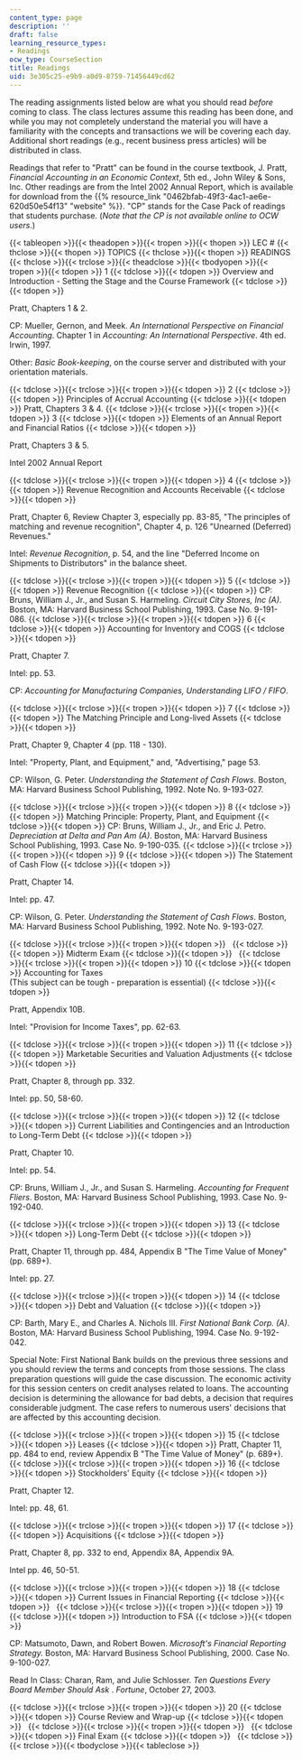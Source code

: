 ```yaml
---
content_type: page
description: ''
draft: false
learning_resource_types:
- Readings
ocw_type: CourseSection
title: Readings
uid: 3e305c25-e9b9-a0d9-8759-71456449cd62
---
```

The reading assignments listed below are what you should read _before_ coming to class. The class lectures assume this reading has been done, and while you may not completely understand the material you will have a familiarity with the concepts and transactions we will be covering each day. Additional short readings (e.g., recent business press articles) will be distributed in class.

Readings that refer to "Pratt" can be found in the course textbook, J. Pratt, _Financial Accounting in an Economic Context_, 5th ed., John Wiley & Sons, Inc. Other readings are from the Intel 2002 Annual Report, which is available for download from the {{% resource_link "0462bfab-49f3-4ac1-ae6e-620d50e54f13" "website" %}}. "CP" stands for the Case Pack of readings that students purchase. (_Note that the CP is not available online to OCW users_.)

{{< tableopen >}}{{< theadopen >}}{{< tropen >}}{{< thopen >}}
LEC #
{{< thclose >}}{{< thopen >}}
TOPICS
{{< thclose >}}{{< thopen >}}
READINGS
{{< thclose >}}{{< trclose >}}{{< theadclose >}}{{< tbodyopen >}}{{< tropen >}}{{< tdopen >}}
1
{{< tdclose >}}{{< tdopen >}}
Overview and Introduction - Setting the Stage and the Course Framework
{{< tdclose >}}{{< tdopen >}}

Pratt, Chapters 1 & 2.

CP: Mueller, Gernon, and Meek. _An International Perspective on Financial Accounting_. Chapter 1 in _Accounting: An International Perspective_. 4th ed. Irwin, 1997.

Other: _Basic Book-keeping_, on the course server and distributed with your orientation materials.

{{< tdclose >}}{{< trclose >}}{{< tropen >}}{{< tdopen >}}
2
{{< tdclose >}}{{< tdopen >}}
Principles of Accrual Accounting
{{< tdclose >}}{{< tdopen >}}
Pratt, Chapters 3 & 4.
{{< tdclose >}}{{< trclose >}}{{< tropen >}}{{< tdopen >}}
3
{{< tdclose >}}{{< tdopen >}}
Elements of an Annual Report and Financial Ratios
{{< tdclose >}}{{< tdopen >}}

Pratt, Chapters 3 & 5.

Intel 2002 Annual Report

{{< tdclose >}}{{< trclose >}}{{< tropen >}}{{< tdopen >}}
4
{{< tdclose >}}{{< tdopen >}}
Revenue Recognition and Accounts Receivable
{{< tdclose >}}{{< tdopen >}}

Pratt, Chapter 6, Review Chapter 3, especially pp. 83-85, "The principles of matching and revenue recognition", Chapter 4, p. 126 "Unearned (Deferred) Revenues."

Intel: _Revenue Recognition_, p. 54, and the line "Deferred Income on Shipments to Distributors" in the balance sheet.

{{< tdclose >}}{{< trclose >}}{{< tropen >}}{{< tdopen >}}
5
{{< tdclose >}}{{< tdopen >}}
Revenue Recognition
{{< tdclose >}}{{< tdopen >}}
CP: Bruns, William J., Jr., and Susan S. Harmeling. _Circuit City Stores, Inc (A)_. Boston, MA: Harvard Business School Publishing, 1993. Case No. 9-191-086.
{{< tdclose >}}{{< trclose >}}{{< tropen >}}{{< tdopen >}}
6
{{< tdclose >}}{{< tdopen >}}
Accounting for Inventory and COGS
{{< tdclose >}}{{< tdopen >}}

Pratt, Chapter 7.

Intel: pp. 53.

CP: _Accounting for Manufacturing Companies, Understanding LIFO / FIFO_.

{{< tdclose >}}{{< trclose >}}{{< tropen >}}{{< tdopen >}}
7
{{< tdclose >}}{{< tdopen >}}
The Matching Principle and Long-lived Assets
{{< tdclose >}}{{< tdopen >}}

Pratt, Chapter 9, Chapter 4 (pp. 118 - 130).

Intel: "Property, Plant, and Equipment," and, "Advertising," page 53.

CP: Wilson, G. Peter. _Understanding the Statement of Cash Flows_. Boston, MA: Harvard Business School Publishing, 1992. Note No. 9-193-027.

{{< tdclose >}}{{< trclose >}}{{< tropen >}}{{< tdopen >}}
8
{{< tdclose >}}{{< tdopen >}}
Matching Principle: Property, Plant, and Equipment
{{< tdclose >}}{{< tdopen >}}
CP: Bruns, William J., Jr., and Eric J. Petro. _Depreciation at Delta and Pan Am (A)_. Boston, MA: Harvard Business School Publishing, 1993. Case No. 9-190-035.
{{< tdclose >}}{{< trclose >}}{{< tropen >}}{{< tdopen >}}
9
{{< tdclose >}}{{< tdopen >}}
The Statement of Cash Flow
{{< tdclose >}}{{< tdopen >}}

Pratt, Chapter 14.

Intel: pp. 47.

CP: Wilson, G. Peter. _Understanding the Statement of Cash Flows_. Boston, MA: Harvard Business School Publishing, 1992. Note No. 9-193-027.

{{< tdclose >}}{{< trclose >}}{{< tropen >}}{{< tdopen >}}
 
{{< tdclose >}}{{< tdopen >}}
Midterm Exam
{{< tdclose >}}{{< tdopen >}}
 
{{< tdclose >}}{{< trclose >}}{{< tropen >}}{{< tdopen >}}
10
{{< tdclose >}}{{< tdopen >}}
Accounting for Taxes   
(This subject can be tough - preparation is essential)
{{< tdclose >}}{{< tdopen >}}

Pratt, Appendix 10B.

Intel: "Provision for Income Taxes", pp. 62-63.

{{< tdclose >}}{{< trclose >}}{{< tropen >}}{{< tdopen >}}
11
{{< tdclose >}}{{< tdopen >}}
Marketable Securities and Valuation Adjustments
{{< tdclose >}}{{< tdopen >}}

Pratt, Chapter 8, through pp. 332.

Intel: pp. 50, 58-60.

{{< tdclose >}}{{< trclose >}}{{< tropen >}}{{< tdopen >}}
12
{{< tdclose >}}{{< tdopen >}}
Current Liabilities and Contingencies and an Introduction to Long-Term Debt
{{< tdclose >}}{{< tdopen >}}

Pratt, Chapter 10.

Intel: pp. 54.

CP: Bruns, William J., Jr., and Susan S. Harmeling. _Accounting for Frequent Fliers_. Boston, MA: Harvard Business School Publishing, 1993. Case No. 9-192-040.

{{< tdclose >}}{{< trclose >}}{{< tropen >}}{{< tdopen >}}
13
{{< tdclose >}}{{< tdopen >}}
Long-Term Debt
{{< tdclose >}}{{< tdopen >}}

Pratt, Chapter 11, through pp. 484, Appendix B "The Time Value of Money" (pp. 689+).

Intel: pp. 27.

{{< tdclose >}}{{< trclose >}}{{< tropen >}}{{< tdopen >}}
14
{{< tdclose >}}{{< tdopen >}}
Debt and Valuation
{{< tdclose >}}{{< tdopen >}}

CP: Barth, Mary E., and Charles A. Nichols III. _First National Bank Corp. (A)_. Boston, MA: Harvard Business School Publishing, 1994. Case No. 9-192-042.

Special Note: First National Bank builds on the previous three sessions and you should review the terms and concepts from those sessions. The class preparation questions will guide the case discussion. The economic activity for this session centers on credit analyses related to loans. The accounting decision is determining the allowance for bad debts, a decision that requires considerable judgment. The case refers to numerous users' decisions that are affected by this accounting decision.

{{< tdclose >}}{{< trclose >}}{{< tropen >}}{{< tdopen >}}
15
{{< tdclose >}}{{< tdopen >}}
Leases
{{< tdclose >}}{{< tdopen >}}
Pratt, Chapter 11, pp. 484 to end, review Appendix B "The Time Value of Money" (p. 689+).
{{< tdclose >}}{{< trclose >}}{{< tropen >}}{{< tdopen >}}
16
{{< tdclose >}}{{< tdopen >}}
Stockholders' Equity
{{< tdclose >}}{{< tdopen >}}

Pratt, Chapter 12.

Intel: pp. 48, 61.

{{< tdclose >}}{{< trclose >}}{{< tropen >}}{{< tdopen >}}
17
{{< tdclose >}}{{< tdopen >}}
Acquisitions
{{< tdclose >}}{{< tdopen >}}

Pratt, Chapter 8, pp. 332 to end, Appendix 8A, Appendix 9A.

Intel pp. 46, 50-51.

{{< tdclose >}}{{< trclose >}}{{< tropen >}}{{< tdopen >}}
18
{{< tdclose >}}{{< tdopen >}}
Current Issues in Financial Reporting
{{< tdclose >}}{{< tdopen >}}
 
{{< tdclose >}}{{< trclose >}}{{< tropen >}}{{< tdopen >}}
19
{{< tdclose >}}{{< tdopen >}}
Introduction to FSA
{{< tdclose >}}{{< tdopen >}}

CP: Matsumoto, Dawn, and Robert Bowen. _Microsoft's Financial Reporting Strategy._ Boston, MA: Harvard Business School Publishing, 2000. Case No. 9-100-027.

Read In Class: Charan, Ram, and Julie Schlosser. _Ten Questions Every Board Member Should Ask_ . _Fortune_, October 27, 2003.

{{< tdclose >}}{{< trclose >}}{{< tropen >}}{{< tdopen >}}
20
{{< tdclose >}}{{< tdopen >}}
Course Review and Wrap-up
{{< tdclose >}}{{< tdopen >}}
 
{{< tdclose >}}{{< trclose >}}{{< tropen >}}{{< tdopen >}}
 
{{< tdclose >}}{{< tdopen >}}
Final Exam
{{< tdclose >}}{{< tdopen >}}
 
{{< tdclose >}}{{< trclose >}}{{< tbodyclose >}}{{< tableclose >}}